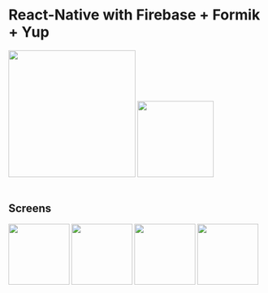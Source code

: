 # React-Native with Firebase + Formik + Yup

<div>
	<span>
			<img src="https://user-images.githubusercontent.com/75922558/144962997-6aa5a537-1e1d-4e8e-a61d-083731601523.jpg" width="250"/> 
	</span>
	<span>
			<img src="https://user-images.githubusercontent.com/75922558/149472276-4912f1ed-2c53-4cb4-a35e-2283a68fa65c.png" width="150"/> 
	</span>
</div>

<br/>

## Screens

<div>
	<span>
			<img src="https://user-images.githubusercontent.com/75922558/149472114-8ee4eeb9-c981-4266-82a0-d14dc37d8372.png" width="120"/> 
	</span>
	<span>
			<img src="https://user-images.githubusercontent.com/75922558/149472119-6d6e172a-ce31-4ee2-9c0d-1baf192e9c20.png" width="120"/> 
	</span>
	<span>
			<img src="https://user-images.githubusercontent.com/75922558/149472125-3c4d91d5-deea-4e1c-81b4-d2ca84458b09.png" width="120"/> 
	</span>
	<span>
			<img src="https://user-images.githubusercontent.com/75922558/149472129-0942be2e-3fe2-483b-8d6d-5a214b46aed4.png" width="120"/> 
	</span>
</div>
